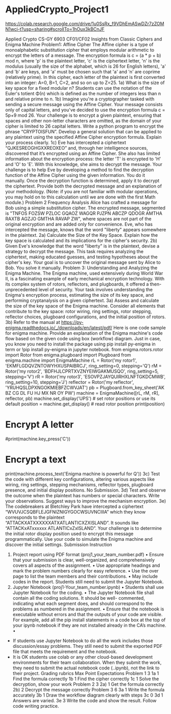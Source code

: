 # AppliedCrypto_Project1

https://colab.research.google.com/drive/1u0SsRx_f9VDhEmASwDZr7zZOMN1wci-t?usp=sharing#scrollTo=1hOux3kBCnJF

Applied Crypto
CS-GY 6903 CF01/CF02
Insights from Classic Ciphers and Enigma Machine
Problem1: Affine Cipher
The Affine cipher is a type of monoalphabetic substitution cipher that employs modular arithmetic to
encrypt the letters of a message. The encryption formula is c = (a * p + b) mod n, where 'p' is the plaintext
letter, 'c' is the ciphertext letter, 'n' is the modulus (usually the size of the alphabet, which is 26 for English
letters), 'a' and 'b' are keys, and 'a' must be chosen such that 'a' and 'n' are coprime (relatively prime). In
this cipher, each letter of the plaintext is first converted into an integer: A=0, B=1, C=2, and so on up to
Z=25.
1a) What is the size of key space for a fixed modular n? Students can use the notation of the Euler's
totient Φ(n) which is defined as the number of integers less than n and relative prime to n.
1b) Imagine you're a cryptographer tasked with sending a secure message using the Affine Cipher. Your
message consists only of capital letters, and you've decided to use the encryption formula c = 5p+9 mod
26. Your challenge is to encrypt a given plaintext, ensuring that spaces and other non-letter characters are
omitted, as the domain of your cipher is limited to 26 capital letters. Write a python program to encrypt
the phrase “CRYPTOISFUN”. Develop a general solution that can be applied to any plaintext using the
specified Affine Cipher encryption formula. Explain your process clearly.
1c) Eve has intercepted a ciphertext “QJKESREOGHGXXREOXEO” and, through her intelligence
sources, discovered that it’s encrypted using an Affine Cipher. She also has limited information about the
encryption process: the letter 'T' is encrypted to 'H' and 'O' to 'E'. With this knowledge, she aims to
decrypt the message. Your challenge is to help Eve by developing a method to find the decryption
function of the Affine Cipher using the given information. You do it manually. Once the decryption
function is determined, apply it to decrypt the ciphertext. Provide both the decrypted message and an
explanation of your methodology. (Note: if you are not familiar with modular operations, you may hold
on to this calculation until we are done with the first Math module.)
Problem 2 Frequency Analysis
Alice has crafted a message for Bob using a simple substitution cipher. The encrypted message,
segmented is "TNFOS FOZSW PZLOC GQAOZ WAGQR PJZPN ABCZP QDOGR AMTHA RAXTB
AGZJO GMTHA RAVAP ZW", where spaces are not part of the original encryption and are added only
for convenience. Eve, who has intercepted the message, knows that the word "liberty" appears somewhere
in the plaintext.
2a) Calculate the Size of the Key Space. Explain how the key space is calculated and its implications for
the cipher's security.
2b) Given Eve's knowledge that the word "liberty" is in the plaintext, devise a strategy to decrypt the
message. This task requires analyzing the ciphertext, making educated guesses, and testing hypotheses
about the cipher's key. Your goal is to uncover the original message sent by Alice to Bob. You solve it
manually.
Problem 3: Understanding and Analyzing the Enigma Machine.
The Enigma machine, used extensively during World War II, is a fascinating example of early mechanical
encryption technology. With its complex system of rotors, reflectors, and plugboards, it offered a then-
unprecedented level of security. Your task involves understanding the Enigma's encryption process,
estimating the size of its key space, and performing cryptanalysis on a given ciphertext.
3a) Assess and calculate the size of the key space of the Enigma machine. Consider all elements that
contribute to the key space: rotor wiring, ring settings, rotor stepping, reflector choices, plugboard
configurations, and the initial position of rotors.
3b) Refer to the manual at https://py-enigma.readthedocs.io/_/downloads/en/latest/pdf/ Here is one code
sample for enigma machine. Provide an explanation of the Enigma machine's code flow based on the
given code using box (workflow) diagram. Just in case, you know you need to install the package using
pip install py-enigma in term or !pip install py-enigma in jupyter notebook.
from enigma.rotors.rotor import Rotor
from enigma.plugboard import Plugboard
from enigma.machine import EnigmaMachine
rL = Rotor('my rotor1', 'EKMFLGDQVZNTOWYHXUSPAIBRCJ', ring_setting=0, stepping='Q')
rM = Rotor('my rotor2', 'BDFHJLCPRTXVZNYEIWGAKMUSQO', ring_setting=5, stepping='V')
rR = Rotor('my rotor3', 'ESOVPZJAYQUIRHXLNFTGKDCMWB', ring_setting=10, stepping='J')
reflector = Rotor('my reflector', 'YRUHQSLDPXNGOKMIEBFZCWVJAT')
pb = Plugboard.from_key_sheet('AK BZ CG DL FU HJ MX NR OY PW')
machine = EnigmaMachine([rL, rM, rR], reflector, pb)
machine.set_display('UPS') # set rotor positions or use its default
position = machine.get_display() # read rotor position
print(position)
# Encrypt A letter
#print(machine.key_press('C'))
# Encrypt a text
print(machine.process_text('Enigma machine is powerful for Q'))
3c) Test the code with different key configurations, altering various aspects like wiring, ring settings,
stepping mechanisms, reflector types, plugboard presence, and initial display positions. No Submission.
3d) Test and observe the outcome when the plaintext has numbers or special characters. Write your
observations. Suggest ways to improve the mechanism encryption.
3e) The codebreakers at Bletchley Park have intercepted a ciphertext
“WVUVJCSQBFLEJGFNIZNIGYGOCWSUVNCIIIA” which they know corresponds to the plaintext
“ATTACKXATXXXXXXATXATLANTICXZXISLAND”. It sounds like “ATTACKxATxxxxxx
ATLANTICxZxISLAND”. Your challenge is to determine the initial rotor display position used to
encrypt this message programmatically. Use your code to simulate the Enigma machine and discover the
initial settings.
Submission Instruction
1. Project report using PDF format (proj1_your_team_number.pdf)
• Ensure that your submission is clear, well-organized, and comprehensively covers all aspects of
the assignment.
• Use appropriate headings and mark the problem numbers clearly for easy reference.
• Use the over page to list the team members and their contributions.
• May include codes in the report. Students still need to submit the Jupyter Notebook.
2. Jupyter Notebook (proj1-Your_team_number.ipynb)
• Students shall use Jupyter Notebook for the coding.
• The Jupyter Notebook file shall contain all the coding solutions. It should be well-
commented, indicating what each segment does, and should correspond to the problems as
numbered in the assignment.
• Ensure that the notebook is executable without errors and that the outputs of your code are
visible. For example, add all the pip install statements in a code box at the top of your ipynb
notebook if they are not installed already in the CA’s machine.
•
* If students use Jupyter Notebook to do all the work includes those discussion/essay problems. They still
need to submit the exported PDF file that meets the requirement and the notebook.
* It is OK students use colab or any other cloud-based development environments for their team
collaboration. When they submit the work, they need to submit the actual notebook code (..ipynb), not the
link to their project.
Grading rubrics
Max Point Expectations
Problem 1 3
1a 1 Find the formula correctly
1b 1 Find the cipher correctly
1c 1 Solve the decryption, show your work
Problem 2 3
2a) 1 Get the formula correctly
2b) 2 Decrypt the message correctly
Problem 3 6
3a 1 Write the formula accurately
3b 1 Draw the workflow diagram clearly with steps
3c 0
3d 1 Answers are varied.
3e 3 Write the code and show the result. Follow code writing practice.
